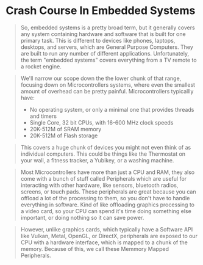 # Crash Course In Embedded Systems

> So, embedded systems is a pretty broad term, but it generally covers any system containing hardware and software that is built for one primary task. This is different to devices like phones, laptops, desktops, and servers, which are General Purpose Computers. They are built to run any number of different applications. Unfortunately, the term "embedded systems" covers everything from a TV remote to a rocket engine.

> We'll narrow our scope down the the lower chunk of that range, focusing down on Microcontrollers systems, where even the smallest amount of overhead can be pretty painful. Microcontrollers typicallly have:
>
> * No operating system, or only a minimal one that provides threads and timers
> * Single Core, 32 bit CPUs, with 16-600 MHz clock speeds
> * 20K-512M of SRAM memory
> * 20K-512M of Flash storage

> This covers a huge chunk of devices you might not even think of as individual computers. This could be things like the Thermostat on your wall, a fitness tracker, a Yubikey, or a washing machine.

> Most Microcontrollers have more than just a CPU and RAM, they also come with a bunch of stuff called Peripherals which are useful for interacting with other hardware, like sensors, bluetooth radios, screens, or touch pads. These peripherals are great because you can offload a lot of the processing to them, so you don't have to handle everything in software. Kind of like offloading graphics processing to a video card, so your CPU can spend it's time doing something else important, or doing nothing so it can save power.

> However, unlike graphics cards, which typically have a Software API like Vulkan, Metal, OpenGL, or DirectX, peripherals are exposed to our CPU with a hardware interface, which is mapped to a chunk of the memory. Because of this, we call these Memmory Mapped Peripherals.